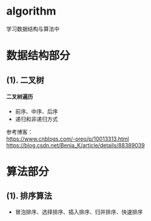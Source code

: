 # algorithm

学习数据结构与算法中

# 数据结构部分

## (1). 二叉树
  #### 二叉树遍历
  - 前序、中序、后序
  - 递归和非递归方式
    
  参考博客：  
  https://www.cnblogs.com/-oreo/p/10013313.html  
  https://blog.csdn.net/Benja_K/article/details/88389039


# 算法部分

## (1). 排序算法
   - 冒泡排序、选择排序、插入排序、归并排序、快速排序
